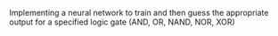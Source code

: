 Implementing a neural network to train and then guess the appropriate
output for a specified logic gate (AND, OR, NAND, NOR, XOR)